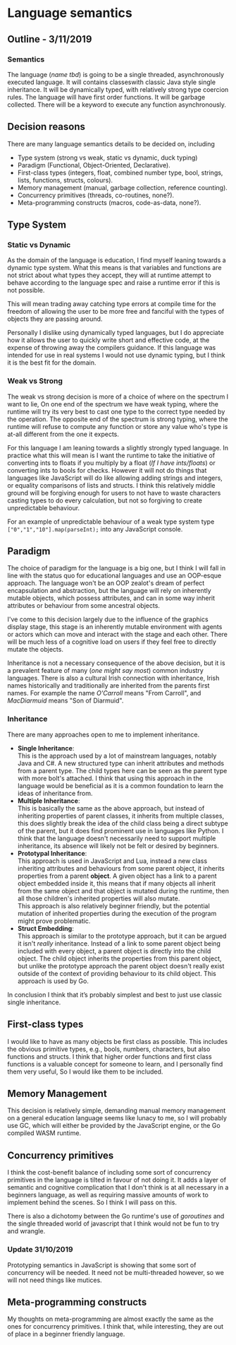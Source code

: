 # Language semantics

## Outline - 3/11/2019

### Semantics

The language (*name tbd*) is going to be a single threaded, asynchronously executed language. It will contains classeswith classic Java style single inheritance. It will be dynamically typed, with relatively strong type coercion rules. The language will have first order functions. It will be garbage collected. There will be a keyword to execute any function asynchronously.

## Decision reasons

There are many language semantics details to be decided on, including

- Type system (strong vs weak, static vs dynamic, duck typing)
- Paradigm (Functional, Object-Oriented, Declarative).
- First-class types (integers, float, combined number type, bool, strings, lists, functions, structs, colours).
- Memory management (manual, garbage collection, reference counting).
- Concurrency primitives (threads, co-routines, none?).
- Meta-programming constructs (macros, code-as-data, none?).

## Type System

### Static vs Dynamic

As the domain of the language is education, I find myself leaning towards a dynamic type system. What this means is that variables and functions are not strict about what types they accept, they will at runtime attempt to behave according to the language spec and raise a runtime error if this is not possible.

This will mean trading away catching type errors at compile time for the freedom of allowing the user to be more free and fanciful with the types of objects they are passing around.

Personally I dislike using dynamically typed languages, but I do appreciate how it allows the user to quickly write short and effective code, at the expense of throwing away the compilers guidance. If this language was intended for use in real systems I would not use dynamic typing, but I think it is the best fit for the domain.

### Weak vs Strong

The weak vs strong decision is more of a choice of where on the spectrum I want to lie, On one end of the spectrum we have weak typing, where the runtime will try its very best to cast one type to the correct type needed by the operation. The opposite end of the spectrum is strong typing, where the runtime will refuse to compute any function or store any value who's type is at-all different from the one it expects.

For this language I am leaning towards a slightly strongly typed language. In practice what this will mean is I want the runtime to take the initiative of converting ints to floats if you multiply by a float (*If I have ints/floats*) or converting ints to bools for checks. However it will not do things that languages like JavaScript will do like allowing adding strings and integers, or equality comparisons of lists and structs. I think this relatively middle ground will be forgiving enough for users to not have to waste characters casting types to do every calculation, but not so forgiving to create unpredictable behaviour.

For an example of unpredictable behaviour of a weak type system type `["0","1","10"].map(parseInt);` into any JavaScript console.

## Paradigm

The choice of paradigm for the language is a big one, but I think I will fall in line with the status quo for educational languages and use an OOP-esque approach. The language won't be an OOP zealot's dream of perfect encapsulation and abstraction, but the language will rely on inherently mutable objects, which possess attributes, and can in some way inherit attributes or behaviour from some ancestral objects.

I've come to this decision largely due to the influence of the graphics display stage, this stage is an inherently mutable environment with agents or actors which can move and interact with the stage and each other. There will be much less of a cognitive load on users if they feel free to directly mutate the objects.

Inheritance is not a necessary consequence of the above decision, but it is a prevalent feature of many (*one might say most*) common industry languages. There is also a cultural Irish connection with inheritance, Irish names historically and traditionally are inherited from the parents first names. For example the name *O'Carroll* means "From Carroll", and *MacDiarmuid* means "Son of Diarmuid".

### Inheritance

There are many approaches open to me to implement inheritance.

- **Single Inheritance**:  
This is the approach used by a lot of mainstream languages, notably Java and C#. A new structured type can inherit attributes and methods from a parent type. The child types here can be seen as the parent type with more bolt's attached. I think that using this approach in the language would be beneficial as it is a common foundation to learn the ideas of inheritance from.
- **Multiple Inheritance**:  
This is basically the same as the above approach, but instead of inheriting properties of parent classes, it inherits from multiple classes, this does slightly break the idea of the child class being a direct subtype of the parent, but it does find prominent use in languages like Python. I think that the language doesn't necessarily need to support multiple inheritance, its absence will likely not be felt or desired by beginners.
- **Prototypal Inheritance**:  
This approach is used in JavaScript and Lua, instead a new class inheriting attributes and behaviours from some parent object, it inherits properties from a parent **object**. A given object has a link to a parent object embedded inside it, this means that if many objects all inherit from the same object and that object is mutated during the runtime, then all those children's inherited properties will also mutate.  
This approach is also relatively beginner friendly, but the potential mutation of inherited properties during the execution of the program might prove problematic.
- **Struct Embedding**:  
This approach is similar to the prototype approach, but it can be argued it isn't *really* inheritance. Instead of a link to some parent object being included with every object, a parent object is directly into the child object. The child object inherits the properties from this parent object, but unlike the prototype approach the parent object doesn't really exist outside of the context of providing behaviour to its child object. This approach is used by Go.

In conclusion I think that it’s probably simplest and best to just use classic single inheritance.

## First-class types

I would like to have as many objects be first class as possible. This includes the obvious primitive types, e.g., bools, numbers, characters, but also functions and structs. I think that higher order functions and first class functions is a valuable concept for someone to learn, and I personally find them very useful, So I would like them to be included.

## Memory Management

This decision is relatively simple, demanding manual memory management on a general education language seems like lunacy to me, so I will probably use GC, which will either be provided by the JavaScript engine, or the Go compiled WASM runtime.

## Concurrency primitives

I think the cost-benefit balance of including some sort of concurrency primitives in the language is tilted in favour of not doing it. It adds a layer of semantic and cognitive complication that I don't think is at all necessary in a beginners language, as well as requiring massive amounts of work to implement behind the scenes. So I think I will pass on this.

There is also a dichotomy between the Go runtime's use of *goroutines* and the single threaded world of javascript that I think would not be fun to try and wrangle.

### Update 31/10/2019

Prototyping semantics in JavaScript is showing that some sort of concurrency will be needed. It need not be multi-threaded however, so we will not need things like mutices.

## Meta-programming constructs

My thoughts on meta-programming are almost exactly the same as the ones for concurrency primitives. I think that, while interesting, they are out of place in a beginner friendly language.
